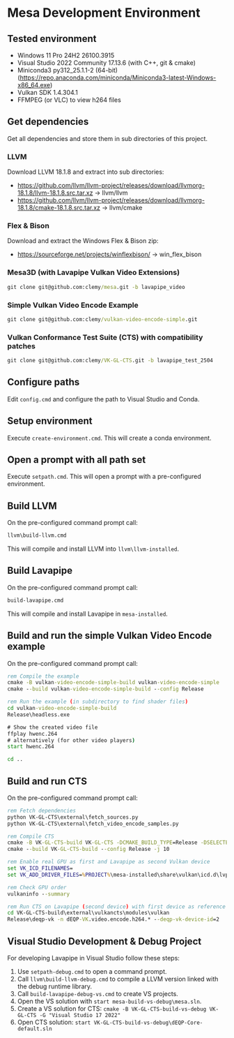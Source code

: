 # Mesa Development Environment

## Tested environment
* Windows 11 Pro 24H2 26100.3915
* Visual Studio 2022 Community 17.13.6 (with C++, git & cmake)
* Miniconda3 py312_25.1.1-2 (64-bit) (https://repo.anaconda.com/miniconda/Miniconda3-latest-Windows-x86_64.exe)
* Vulkan SDK 1.4.304.1
* FFMPEG (or VLC) to view h264 files

## Get dependencies
Get all dependencies and store them in sub directories of this project.

### LLVM
Download LLVM 18.1.8 and extract into sub directories:
* https://github.com/llvm/llvm-project/releases/download/llvmorg-18.1.8/llvm-18.1.8.src.tar.xz -> llvm/llvm
* https://github.com/llvm/llvm-project/releases/download/llvmorg-18.1.8/cmake-18.1.8.src.tar.xz -> llvm/cmake

### Flex & Bison
Download and extract the Windows Flex & Bison zip:
* https://sourceforge.net/projects/winflexbison/ -> win_flex_bison

### Mesa3D (with Lavapipe Vulkan Video Extensions)
```cmd
git clone git@github.com:clemy/mesa.git -b lavapipe_video
```

### Simple Vulkan Video Encode Example
```cmd
git clone git@github.com:clemy/vulkan-video-encode-simple.git
```

### Vulkan Conformance Test Suite (CTS) with compatibility patches
```cmd
git clone git@github.com:clemy/VK-GL-CTS.git -b lavapipe_test_2504
```

## Configure paths
Edit `config.cmd` and configure the path to Visual Studio and Conda.

## Setup environment
Execute `create-environment.cmd`. This will create a conda environment.

## Open a prompt with all path set
Execute `setpath.cmd`. This will open a prompt with a pre-configured environment.

## Build LLVM
On the pre-configured command prompt call:
```cmd
llvm\build-llvm.cmd
```
This will compile and install LLVM into `llvm\llvm-installed`.

## Build Lavapipe
On the pre-configured command prompt call:
```cmd
build-lavapipe.cmd
```
This will compile and install Lavapipe in `mesa-installed`.

## Build and run the simple Vulkan Video Encode example
On the pre-configured command prompt call:
```cmd
rem Compile the example
cmake -B vulkan-video-encode-simple-build vulkan-video-encode-simple
cmake --build vulkan-video-encode-simple-build --config Release

rem Run the example (in subdirectory to find shader files)
cd vulkan-video-encode-simple-build
Release\headless.exe

# Show the created video file
ffplay hwenc.264
# alternatively (for other video players)
start hwenc.264

cd ..
```

## Build and run CTS
On the pre-configured command prompt call:
```cmd
rem Fetch dependencies
python VK-GL-CTS\external\fetch_sources.py
python VK-GL-CTS\external\fetch_video_encode_samples.py

rem Compile CTS
cmake -B VK-GL-CTS-build VK-GL-CTS -DCMAKE_BUILD_TYPE=Release -DSELECTED_BUILD_TARGETS="deqp-vk"
cmake --build VK-GL-CTS-build --config Release -j 10

rem Enable real GPU as first and Lavapipe as second Vulkan device
set VK_ICD_FILENAMES=
set VK_ADD_DRIVER_FILES=%PROJECT%\mesa-installed\share\vulkan\icd.d\lvp_icd.x86_64.json

rem Check GPU order
vulkaninfo --summary

rem Run CTS on Lavapipe (second device) with first device as reference decoder
cd VK-GL-CTS-build\external\vulkancts\modules\vulkan
Release\deqp-vk -n dEQP-VK.video.encode.h264.* --deqp-vk-device-id=2
```

## Visual Studio Development & Debug Project
For developing Lavapipe in Visual Studio follow these steps:

1. Use `setpath-debug.cmd` to open a command prompt.
2. Call `llvm\build-llvm-debug.cmd` to compile a LLVM version linked with the debug runtime library.
3. Call `build-lavapipe-debug-vs.cmd` to create VS projects.
4. Open the VS solution with `start mesa-build-vs-debug\mesa.sln`.
5. Create a VS solution for CTS: `cmake -B VK-GL-CTS-build-vs-debug VK-GL-CTS -G "Visual Studio 17 2022"`
6. Open CTS solution: `start VK-GL-CTS-build-vs-debug\dEQP-Core-default.sln`